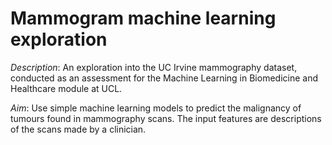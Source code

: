 ﻿# Mammogram machine learning exploration

*Description*: An exploration into the UC Irvine mammography dataset, conducted as an assessment for the Machine Learning in Biomedicine and Healthcare module at UCL. 

*Aim*: Use simple machine learning models to predict the malignancy of tumours found in mammography scans. The input features are descriptions of the scans made by a clinician. 

 
